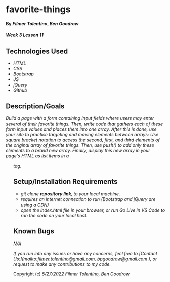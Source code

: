 # favorite-things

#### By _**Filmer Tolentino**_, _**Ben Goodrow**_
#### _Week 3 Lesson 11_

## Technologies Used

* _HTML_
* _CSS_
* _Bootstrap_
* _JS_
* _jQuery_
* _Github_

## Description/Goals

_Build a page with a form containing input fields where users may enter several of their favorite things._
_Then, write code that gathers each of these form input values and places them into one array._
_After this is done, use your site to practice targeting and moving elements between arrays:_
_Use square bracket notation to access the second, first, and third elements of the original array of favorite things._
_Then, use push() to add only these elements to a brand new array._
_Finally, display this new array in your page's HTML as list items in a <ul> tag._


## Setup/Installation Requirements

* _git clone **repository link**, to your local machine._
* _requires an internet connection to run (Bootstrap and jQuery are using a CDN)_
* _open the index.html file in your browser, or run Go Live in VS Code to run the code on your local host._

## Known Bugs
_N/A_

_If you run into any issues or have any concerns, feel free to [Contact Us:](mailto:filmer.tolentino@gmail.com, bpgoodrow@gmail.com ), or request to make any contributions to my code._ 

Copyright (c) _5/27/2022_ _Filmer Tolentino, Ben Goodrow_